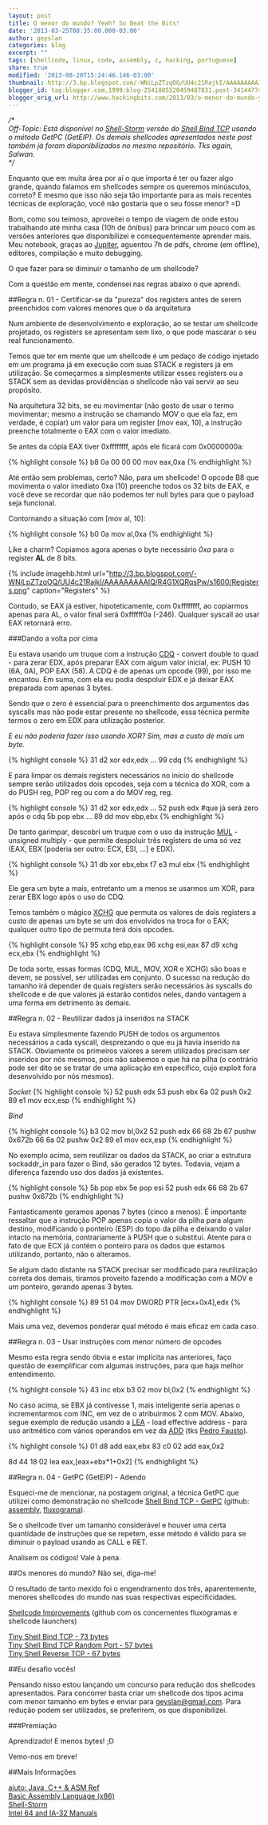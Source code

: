 ```yaml
---
layout: post
title: O menor do mundo? Yeah? So Beat the Bits!
date: '2013-03-25T08:35:00.000-03:00'
author: geyslan
categories: blog
excerpt: ""
tags: [shellcode, linux, code, assembly, c, hacking, portuguese]
share: true
modified: '2013-08-20T15:24:46.146-03:00'
thumbnail: http://3.bp.blogspot.com/-WNiLpZTzqOQ/UU4c21RajkI/AAAAAAAAAIQ/R4G1XQRqsPw/s72-c/Registers.png
blogger_id: tag:blogger.com,1999:blog-2541885528459487831.post-3414477427392965127
blogger_orig_url: http://www.hackingbits.com/2013/03/o-menor-do-mundo-yeah-so-beat-bits.html
---
```


*/\*<br>
Off-Topic: Está disponível no [Shell-Storm](http://shell-storm.org/) versão do
[Shell Bind TCP](http://shell-storm.org/shellcode/files/shellcode-835.php)
usando o método GetPC (GetEIP). Os demais shellcodes apresentados neste post
também já foram disponibilizados no mesmo repositório. Tks again, Salwan.<br>
\*/*

<!--more-->

Enquanto que em muita área por aí o que importa é ter ou fazer algo grande,
quando falamos em shellcodes sempre os queremos minúsculos, correto? E mesmo que
isso não seja tão importante para as mais recentes técnicas de exploração, você
não gostaria que o seu fosse menor? =D

Bom, como sou teimoso, aproveitei o tempo de viagem de onde estou trabalhando
até minha casa (10h de ônibus) para brincar um pouco com as versões anteriores
que disponibilizei e consequentemente aprender mais. Meu notebook, graças ao
[Jupiter](http://jupiter.sourceforge.net/downloads.html), aguentou 7h de pdfs,
chrome (em offline), editores, compilação e muito debugging.

O que fazer para se diminuir o tamanho de um shellcode?

Com a questão em mente, condensei nas regras abaixo o que aprendi.

##Regra n. 01 - Certificar-se da "pureza" dos registers antes de serem preenchidos com valores menores que o da arquitetura

Num ambiente de desenvolvimento e exploração, ao se testar um shellcode
projetado, os registers se apresentam sem lixo, o que pode mascarar o seu real
funcionamento.

Temos que ter em mente que um shellcode é um pedaço de código injetado em um
programa já em execução com suas STACK e registers já em utilização. Se
começarmos a simplesmente utilizar esses registers ou a STACK sem as devidas
providências o shellcode não vai servir ao seu propósito.

Na arquitetura 32 bits, se eu movimentar (não gosto de usar o termo movimentar;
mesmo a instrução se chamando MOV o que ela faz, em verdade, é copiar) um valor
para um register [mov eax, 10], a instrução preenche totalmente o EAX com o
valor imediato.

Se antes da cópia EAX tiver 0xffffffff, após ele ficará com 0x0000000a:

{% highlight console %}
b8 0a 00 00 00        mov    eax,0xa
{% endhighlight %}

Até então sem problemas, certo? Não, para um shellcode! O opcode B8 que
movimenta o valor imediato 0xa (10) preenche todos os 32 bits de EAX, e você
deve se recordar que não podemos ter null bytes para que o payload seja
funcional.

Contornando a situação com [mov al, 10]:

{% highlight console %}
b0 0a                 mov    al,0xa
{% endhighlight %}

Like a charm? Copiamos agora apenas o byte necessário *0xa* para o register
**AL** de 8 bits.

{% include imagehb.html url="http://3.bp.blogspot.com/-WNiLpZTzqOQ/UU4c21RajkI/AAAAAAAAAIQ/R4G1XQRqsPw/s1600/Registers.png" caption="Registers" %}

Contudo, se EAX já estiver, hipoteticamente, com 0xffffffff, ao copiarmos apenas
para AL, o valor final será 0xffffff0a (-246). Qualquer syscall ao usar EAX
retornará erro.

###Dando a volta por cima


Eu estava usando um truque com a instrução
[CDQ](http://faydoc.tripod.com/cpu/cdq.htm) - convert double to quad - para
zerar EDX, após preparar EAX com algum valor inicial, ex: PUSH 10 (6A, 0A), POP
EAX (58). A CDQ é de apenas um opcode (99), por isso me encantou. Em suma, com
ela eu podia despoluir EDX e já deixar EAX preparada com apenas 3 bytes.

Sendo que o zero é essencial para o preenchimento dos argumentos das syscalls
mas não pode estar presente no shellcode, essa técnica permite termos o zero em
EDX para utilização posterior.

*E eu não poderia fazer isso usando XOR? Sim, mas a custo de mais um byte.*

{% highlight console %}
31 d2                 xor    edx,edx
...
99                    cdq
{% endhighlight %}

E para limpar os demais registers necessários no início do shellcode sempre
serão utilizados dois opcodes, seja com a técnica do XOR,  com a do PUSH reg,
POP reg ou com a do MOV reg, reg.

{% highlight console %}
31 d2                 xor    edx,edx
...
52                    push   edx     #que já será zero após o cdq
5b                    pop    ebx
...
89 dd                 mov    ebp,ebx
{% endhighlight %}

De tanto garimpar, descobri um truque com o uso da instrução
[MUL](http://faydoc.tripod.com/cpu/mul.htm) - unsigned multiply - que permite
despoluir três registers de uma só vez (EAX, EBX [poderia ser outro: ECX, ESI, ...]
e EDX).

{% highlight console %}
31 db                 xor    ebx,ebx
f7 e3                 mul    ebx
{% endhighlight %}

Ele gera um byte a mais, entretanto um a menos se usarmos um XOR, para zerar EBX
logo após o uso do CDQ.

Temos também o mágico [XCHG](http://faydoc.tripod.com/cpu/xchg.htm) que permuta
os valores de dois registers a custo de apenas um byte se um dos envolvidos na
troca for o EAX; qualquer outro tipo de permuta terá dois opcodes.

{% highlight console %}
95                    xchg   ebp,eax
96                    xchg   esi,eax
87 d9                 xchg   ecx,ebx
{% endhighlight %}

De toda sorte, essas formas (CDQ, MUL, MOV, XOR e XCHG) são boas e devem, se
possível, ser utilizadas em conjunto. O sucesso na redução do tamanho irá
depender de quais registers serão necessários às syscalls do shellcode e de que
valores já estarão contidos neles, dando vantagem a uma forma em detrimento às
demais.

##Regra n. 02 - Reutilizar dados já inseridos na STACK

Eu estava simplesmente fazendo PUSH de todos os argumentos necessários a cada
syscall, desprezando o que eu já havia inserido na STACK. Obviamente os
primeiros valores a serem utilizados precisam ser inseridos por nós mesmos, pois
não sabemos o que há na pilha (o contrário pode ser dito se se tratar de uma
aplicação em específico, cujo exploit fora desenvolvido por nós mesmos).

*Socket*
{% highlight console %}
52                    push   edx
53                    push   ebx
6a 02                 push   0x2
89 e1                 mov    ecx,esp
{% endhighlight %}

*Bind*

{% highlight console %}
b3 02                 mov    bl,0x2
52                    push   edx
66 68 2b 67           pushw  0x672b
66 6a 02              pushw  0x2
89 e1                 mov    ecx,esp
{% endhighlight %}

No exemplo acima, sem reutilizar os dados da STACK, ao criar a estrutura
sockaddr_in para fazer o Bind, são gerados 12 bytes. Todavia, vejam a diferença
fazendo uso dos dados já existentes.

{% highlight console %}
5b                    pop    ebx
5e                    pop    esi
52                    push   edx
66 68 2b 67           pushw  0x672b
{% endhighlight %}

Fantasticamente geramos apenas 7 bytes (cinco a menos). É importante ressaltar
que a instrução POP apenas copia o valor da pilha para algum destino,
modificando o ponteiro (ESP) do topo da pilha e deixando o valor intacto na
memória, contrariamente à PUSH que o substitui. Atente para o fato de que ECX já
contém o ponteiro para os dados que estamos utilizando, portanto, não o
alteramos.

Se algum dado distante na STACK precisar ser modificado para reutilização
correta dos demais, tiramos proveito fazendo a modificação com a MOV e um
ponteiro, gerando apenas 3 bytes.

{% highlight console %}
89 51 04              mov    DWORD PTR [ecx+0x4],edx
{% endhighlight %}

Mais uma vez, devemos ponderar qual método é mais eficaz em cada caso.

##Regra n. 03 - Usar instruções com menor número de opcodes

Mesmo esta regra sendo óbvia e estar implícita nas anteriores, faço questão de
exemplificar com algumas instruções, para que haja melhor entendimento.

{% highlight console %}
43                    inc    ebx
b3 02                 mov    bl,0x2
{% endhighlight %}

No caso acima, se EBX já contivesse 1, mais inteligente seria apenas o
incrementarmos com INC, em vez de o atribuirmos 2 com MOV. Abaixo, segue exemplo
de redução usando a [LEA](http://faydoc.tripod.com/cpu/lea.htm) - load effective
address - para uso aritmético com vários operandos em vez da
[ADD](http://faydoc.tripod.com/cpu/add.htm) (tks [Pedro
Fausto](https://plus.google.com/106164431356595417628/)).

{% highlight console %}
01 d8                 add    eax,ebx
83 c0 02              add    eax,0x2

8d 44 18 02           lea    eax,[eax+ebx*1+0x2]
{% endhighlight %}

##Regra n. 04 - GetPC (GetEIP) - Adendo

Esqueci-me de mencionar, na postagem original, a técnica GetPC que utilizei como
demonstração no shellcode [Shell Bind TCP -
GetPC](http://shell-storm.org/shellcode/files/shellcode-835.php) (github:
[assembly](https://github.com/geyslan/SLAE/blob/master/improvements/shell_bind_tcp_getpc.asm),
[fluxograma](https://raw.github.com/geyslan/SLAE/master/improvements/shell_bind_tcp_getpc.png)).

Se o shellcode tiver um tamanho considerável e houver uma certa quantidade de
instruções que se repetem, esse método é válido para se diminuir o payload
usando as CALL e RET.

Analisem os códigos! Vale à pena.

##Os menores do mundo? Não sei, diga-me!

O resultado de tanto mexido foi o engendramento dos três, aparentemente, menores
shellcodes do mundo nas suas respectivas especificidades.

[Shellcode
Improvements](https://github.com/geyslan/SLAE/tree/master/improvements) (github
com os concernentes fluxogramas e shellcode launchers)

[Tiny Shell Bind TCP - 73 bytes](https://github.com/geyslan/SLAE/blob/master/improvements/tiny_shell_bind_tcp.asm)<br>
[Tiny Shell Bind TCP Random Port - 57 bytes](https://github.com/geyslan/SLAE/blob/master/improvements/tiny_shell_bind_tcp_random_port.asm)<br>
[Tiny Shell Reverse TCP - 67 bytes](https://github.com/geyslan/SLAE/blob/master/improvements/tiny_shell_reverse_tcp.asm)

##Eu desafio vocês!

Pensando nisso estou lançando um concurso para redução dos shellcodes
apresentados. Para concorrer basta criar um shellcode dos tipos acima com menor
tamanho em bytes e enviar para [geyslan@gmail.com](mailto:geyslan@gmail.com).
Para redução podem ser utilizados, se preferirem, os que disponibilizei.

###Premiação

Aprendizado! E menos bytes! ;D

Vemo-nos em breve!

##Mais Informações

[aiuto: Java, C++ & ASM Ref](https://play.google.com/store/apps/details?id=in.nishitp.aiuto)<br>
[Basic Assembly Language (x86)](https://play.google.com/store/apps/details?id=com.mrdroids.nasm)<br>
[Shell-Storm](http://shell-storm.org/)<br>
[Intel 64 and IA-32 Manuals](http://www.intel.com/content/www/us/en/processors/architectures-software-developer-manuals.html)<br>
